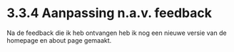 # 3.3.4 Aanpassing n.a.v. feedback

Na de feedback die ik heb ontvangen heb ik nog een nieuwe versie van de homepage en about page gemaakt. 

## 


